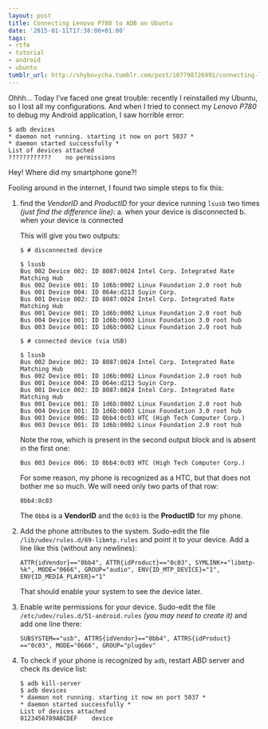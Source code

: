 ```yaml
---
layout: post
title: Connecting Lenovo P780 to ADB on Ubuntu
date: '2015-01-11T17:38:00+01:00'
tags:
- rtfm
- tutorial
- android
- ubuntu
tumblr_url: http://shybovycha.tumblr.com/post/107798726991/connecting-lenovo-p780-to-adb-on-ubuntu
---
```

<p>Ohhh&hellip; Today I&rsquo;ve faced one great trouble: recently I reinstalled my Ubuntu, so I lost all my configurations. And when I tried to connect my <em>Lenovo P780</em> to debug my Android application, I saw horrible error:</p>

<pre><code>$ adb devices
* daemon not running. starting it now on port 5037 *
* daemon started successfully *
List of devices attached
????????????    no permissions
</code></pre>

<p>Hey! Where did my smartphone gone?!</p>

<p>Fooling around in the internet, I found two simple steps to fix this:</p>

<ol><li><p>find the <em>VendorID</em> and <em>ProductID</em> for your device running <code>lsusb</code> two times <em>(just find the difference line)</em>:
a. when your device is disconnected
b. when your device is connected</p>

<p>This will give you two outputs:</p>

<pre><code>$ # disconnected device

$ lsusb
Bus 002 Device 002: ID 8087:0024 Intel Corp. Integrated Rate Matching Hub
Bus 002 Device 001: ID 1d6b:0002 Linux Foundation 2.0 root hub
Bus 001 Device 004: ID 064e:d213 Suyin Corp.
Bus 001 Device 002: ID 8087:0024 Intel Corp. Integrated Rate Matching Hub
Bus 001 Device 001: ID 1d6b:0002 Linux Foundation 2.0 root hub
Bus 004 Device 001: ID 1d6b:0003 Linux Foundation 3.0 root hub
Bus 003 Device 001: ID 1d6b:0002 Linux Foundation 2.0 root hub

$ # connected device (via USB)

$ lsusb
Bus 002 Device 002: ID 8087:0024 Intel Corp. Integrated Rate Matching Hub
Bus 002 Device 001: ID 1d6b:0002 Linux Foundation 2.0 root hub
Bus 001 Device 004: ID 064e:d213 Suyin Corp.
Bus 001 Device 002: ID 8087:0024 Intel Corp. Integrated Rate Matching Hub
Bus 001 Device 001: ID 1d6b:0002 Linux Foundation 2.0 root hub
Bus 004 Device 001: ID 1d6b:0003 Linux Foundation 3.0 root hub
Bus 003 Device 006: ID 0bb4:0c03 HTC (High Tech Computer Corp.)
Bus 003 Device 001: ID 1d6b:0002 Linux Foundation 2.0 root hub
</code></pre>

<p>Note the row, which is present in the second output block and is absent in the first one:</p>

<pre><code>Bus 003 Device 006: ID 0bb4:0c03 HTC (High Tech Computer Corp.)
</code></pre>

<p>For some reason, my phone is recognized as a HTC, but that does not bother me so much.
We will need only two parts of that row:</p>

<pre><code>0bb4:0c03
</code></pre>

<p>The <code>0bb4</code> is a <strong>VendorID</strong> and the <code>0c03</code> is the <strong>ProductID</strong> for my phone.</p></li>
<li><p>Add the phone attributes to the system. Sudo-edit the file <code>/lib/udev/rules.d/69-libmtp.rules</code> and point it to your device. Add a line like this (without any newlines):</p>

<pre><code>ATTR{idVendor}=="0bb4", ATTR{idProduct}=="0c03", SYMLINK+="libmtp-%k", MODE="0666", GROUP="audio", ENV{ID_MTP_DEVICE}="1", ENV{ID_MEDIA_PLAYER}="1"
</code></pre>

<p>That should enable your system to see the device later.</p></li>
<li><p>Enable write permissions for your device. Sudo-edit the file <code>/etc/udev/rules.d/51-android.rules</code> <em>(you may need to create it)</em> and add one line there:</p>

<pre><code>SUBSYSTEM=="usb", ATTRS{idVendor}=="0bb4", ATTRS{idProduct} =="0c03", MODE="0666", GROUP="plugdev"
</code></pre></li>
<li><p>To check if your phone is recognized by <code>adb</code>, restart ABD server and check its device list:</p>

<pre><code>$ adb kill-server
$ adb devices
* daemon not running. starting it now on port 5037 *
* daemon started successfully *
List of devices attached
0123456789ABCDEF    device
</code></pre></li>
</ol>
